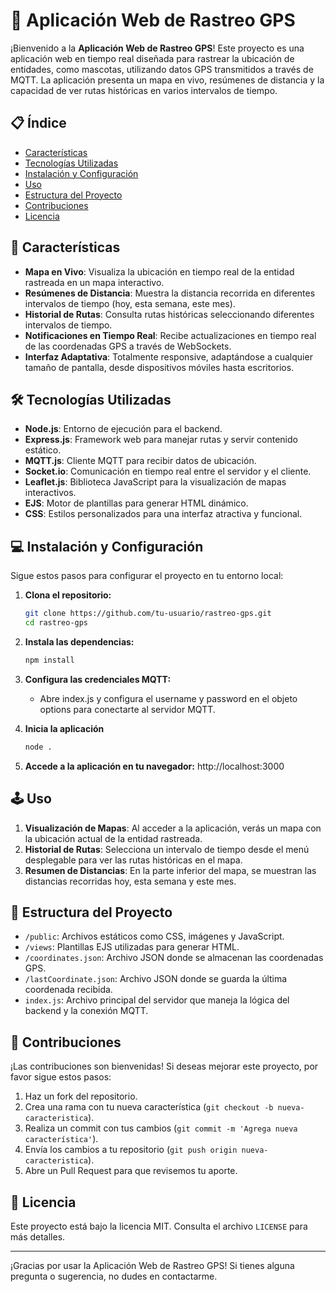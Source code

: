 # 🐾 Aplicación Web de Rastreo GPS

¡Bienvenido a la **Aplicación Web de Rastreo GPS**! Este proyecto es una aplicación web en tiempo real diseñada para rastrear la ubicación de entidades, como mascotas, utilizando datos GPS transmitidos a través de MQTT. La aplicación presenta un mapa en vivo, resúmenes de distancia y la capacidad de ver rutas históricas en varios intervalos de tiempo.

## 📋 Índice

- [Características](#-características)
- [Tecnologías Utilizadas](#-tecnologías-utilizadas)
- [Instalación y Configuración](#-instalación-y-configuración)
- [Uso](#-uso)
- [Estructura del Proyecto](#-estructura-del-proyecto)
- [Contribuciones](#-contribuciones)
- [Licencia](#-licencia)

## 🚀 Características

- **Mapa en Vivo**: Visualiza la ubicación en tiempo real de la entidad rastreada en un mapa interactivo.
- **Resúmenes de Distancia**: Muestra la distancia recorrida en diferentes intervalos de tiempo (hoy, esta semana, este mes).
- **Historial de Rutas**: Consulta rutas históricas seleccionando diferentes intervalos de tiempo.
- **Notificaciones en Tiempo Real**: Recibe actualizaciones en tiempo real de las coordenadas GPS a través de WebSockets.
- **Interfaz Adaptativa**: Totalmente responsive, adaptándose a cualquier tamaño de pantalla, desde dispositivos móviles hasta escritorios.

## 🛠️ Tecnologías Utilizadas

- **Node.js**: Entorno de ejecución para el backend.
- **Express.js**: Framework web para manejar rutas y servir contenido estático.
- **MQTT.js**: Cliente MQTT para recibir datos de ubicación.
- **Socket.io**: Comunicación en tiempo real entre el servidor y el cliente.
- **Leaflet.js**: Biblioteca JavaScript para la visualización de mapas interactivos.
- **EJS**: Motor de plantillas para generar HTML dinámico.
- **CSS**: Estilos personalizados para una interfaz atractiva y funcional.

## 💻 Instalación y Configuración

Sigue estos pasos para configurar el proyecto en tu entorno local:

1. **Clona el repositorio:**
   ```bash
   git clone https://github.com/tu-usuario/rastreo-gps.git
   cd rastreo-gps
2. **Instala las dependencias:**
   ```bash
   npm install
3. **Configura las credenciales MQTT:**
    - Abre index.js y configura el username y password en el objeto options para conectarte al servidor MQTT.
      
4. **Inicia la aplicación**
   ```bash
   node .
6. **Accede a la aplicación en tu navegador:**
   http://localhost:3000


## 🕹️ Uso

1. **Visualización de Mapas**: Al acceder a la aplicación, verás un mapa con la ubicación actual de la entidad rastreada.
2. **Historial de Rutas**: Selecciona un intervalo de tiempo desde el menú desplegable para ver las rutas históricas en el mapa.
3. **Resumen de Distancias**: En la parte inferior del mapa, se muestran las distancias recorridas hoy, esta semana y este mes.


## 📂 Estructura del Proyecto

- `/public`: Archivos estáticos como CSS, imágenes y JavaScript.
- `/views`: Plantillas EJS utilizadas para generar HTML.
- `/coordinates.json`: Archivo JSON donde se almacenan las coordenadas GPS.
- `/lastCoordinate.json`: Archivo JSON donde se guarda la última coordenada recibida.
- `index.js`: Archivo principal del servidor que maneja la lógica del backend y la conexión MQTT.

## 🤝 Contribuciones

¡Las contribuciones son bienvenidas! Si deseas mejorar este proyecto, por favor sigue estos pasos:

1. Haz un fork del repositorio.
2. Crea una rama con tu nueva característica (`git checkout -b nueva-caracteristica`).
3. Realiza un commit con tus cambios (`git commit -m 'Agrega nueva característica'`).
4. Envía los cambios a tu repositorio (`git push origin nueva-caracteristica`).
5. Abre un Pull Request para que revisemos tu aporte.


## 📜 Licencia

Este proyecto está bajo la licencia MIT. Consulta el archivo `LICENSE` para más detalles.

---

¡Gracias por usar la Aplicación Web de Rastreo GPS! Si tienes alguna pregunta o sugerencia, no dudes en contactarme.
